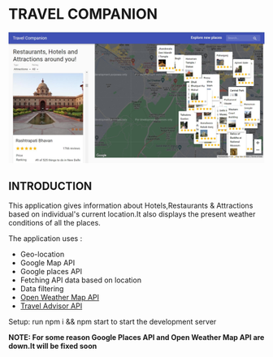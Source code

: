 # TRAVEL COMPANION

![](public/images/Travel-app.jpg)

## INTRODUCTION

This application gives information about Hotels,Restaurants & Attractions based on individual's current location.It also displays the present weather conditions of all the places.

The application uses :

- Geo-location
- Google Map API
- Google places API
- Fetching API data based on location
- Data filtering
- [Open Weather Map API](https://rapidapi.com/community/api/open-weather-map/)
- [Travel Advisor API](https://rapidapi.com/apidojo/api/travel-advisor/)


Setup: run npm i && npm start to start the development server

**NOTE: For some reason Google Places API and Open Weather Map API are down.It will be fixed soon**
